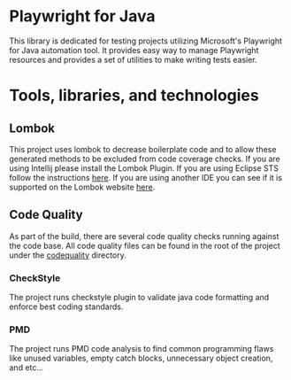 Playwright for Java
======================

This library is dedicated for testing projects utilizing Microsoft's Playwright for Java automation tool. It provides easy
way to manage Playwright resources and provides a set of utilities to make writing tests easier.

# Tools, libraries, and technologies

## Lombok

This project uses lombok to decrease boilerplate code and to allow these generated methods to be
excluded from code coverage checks. If you are using Intellij please install the Lombok Plugin. If
you are using Eclipse STS follow the instructions [here](https://projectlombok.org/setup/eclipse).
If you are using another IDE you can see if it is supported on the Lombok website [here](https://projectlombok.org).

## Code Quality

As part of the build, there are several code quality checks running against the code base. All code quality files can be
found in the root of the project under the [codequality](.codequality) directory.

### CheckStyle

The project runs checkstyle plugin to validate java code formatting and enforce best coding standards.

### PMD

The project runs PMD code analysis to find common programming flaws like unused variables, empty catch blocks, unnecessary
object creation, and etc...
